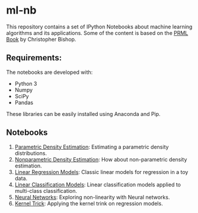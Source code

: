 # ml-nb
This repository contains a set of IPython Notebooks about machine learning algorithms and its applications. Some of the content is based on the [PRML Book](https://www.microsoft.com/en-us/research/people/cmbishop/?from=http%3A%2F%2Fresearch.microsoft.com%2F%7Ecmbishop%2Fprml%2Findex.htm) by Christopher Bishop.

## Requirements:
The notebooks are developed with:
* Python 3
* Numpy
* SciPy
* Pandas

These libraries can be easily installed using Anaconda and Pip.

## Notebooks
1. [Parametric Density Estimation](./ParametricDensityEstimation.ipynb): Estimating a parametric density distributions.
2. [Nonparametric Density Estimation](./NonparametricDensityEstimation.ipynb): How about non-parametric density estimation.
3. [Linear Regression Models](./LinearRegressionModels.ipynb): Classic linear models for regression in a toy data.
4. [Linear Classification Models](./LinearClassificationModels.ipynb): Linear classification models applied to multi-class classification.
5. [Neural Networks](./NeuralNetworks.ipynb): Exploring non-linearity with Neural networks.
6. [Kernel Trick](./KernelTrick.ipynb): Applying the kernel trink on regression models.
